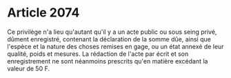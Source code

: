# Article 2074

Ce privilège n'a lieu qu'autant qu'il y a un acte public ou sous seing privé, dûment enregistré, contenant la déclaration de la somme dûe, ainsi que l'espèce et la nature des choses remises en gage, ou un état annexé de leur qualité, poids et mesures.   La rédaction de l'acte par écrit et son enregistrement ne sont néanmoins prescrits qu'en matière excédant la valeur de 50 F.
